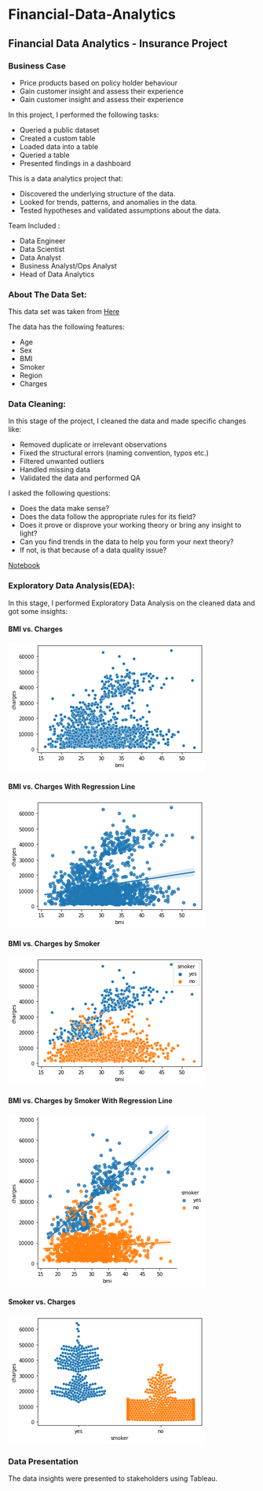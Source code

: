 # Financial-Data-Analytics
## Financial Data Analytics - Insurance Project

### Business Case
* Price products based on policy holder behaviour
* Gain customer insight and assess their experience
* Gain customer insight and assess their experience

In this project, I performed the following tasks:<br>

* Queried a public dataset
* Created a custom table
* Loaded data into a table
* Queried a table
* Presented findings in a dashboard

This is a data analytics project that:<br>

* Discovered the underlying structure of the data.
* Looked for trends, patterns, and anomalies in the data.
* Tested hypotheses and validated assumptions about the data.

Team Included :<br>

* Data Engineer
* Data Scientist
* Data Analyst
* Business Analyst/Ops Analyst
* Head of Data Analytics

### About The Data Set:

This data set was taken from [Here](https://github.com/natnew/Financial-Data-Analytics)<br>

The data has the following features:<br>

* Age 
* Sex 
* BMI
* Smoker
* Region
* Charges

### Data Cleaning:
In this stage of the project, I cleaned the data and made specific changes like:<br>

* Removed duplicate or irrelevant observations
* Fixed the structural errors (naming convention, typos etc.)
* Filtered unwanted outliers
* Handled missing data
* Validated the data and performed QA

I asked the following questions:
* Does the data make sense?
* Does the data follow the appropriate rules for its field?
* Does it prove or disprove your working theory or bring any insight to light?
* Can you find trends in the data to help you form your next theory?
* If not, is that because of a data quality issue?

[Notebook](https://github.com/natnew/Python-Projects-Data-Visualisation/blob/main/Data_Visualisation_for_Insuranceipynb.ipynb)

### Exploratory Data Analysis(EDA):
In this stage, I performed Exploratory Data Analysis on the cleaned data and got some insights:<br>

#### BMI vs. Charges
 ![](https://github.com/natnew/Financial-Data-Analytics/blob/main/BMI.png)

#### BMI vs. Charges With Regression Line
 ![](https://github.com/natnew/Financial-Data-Analytics/blob/main/BMI%20reg%20line.png)
 
#### BMI vs. Charges by Smoker
 ![](https://github.com/natnew/Financial-Data-Analytics/blob/main/BMI%20smoker.png)
 
 #### BMI vs. Charges by Smoker With Regression Line
 ![](https://github.com/natnew/Financial-Data-Analytics/blob/main/BMI%20smoker%20reg%20line.png)
 
 #### Smoker vs. Charges 
 ![](https://github.com/natnew/Financial-Data-Analytics/blob/main/Smoker.png)



### Data Presentation 
The data insights were presented to stakeholders using Tableau.

